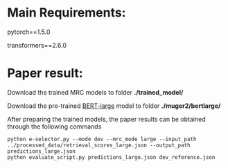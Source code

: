 # Main Requirements:
pytorch==1.5.0

transformers==2.6.0

# Paper result:
Download the trained MRC models to folder **./trained_model/**

Download the pre-trained [BERT-large](https://s3.amazonaws.com/models.huggingface.co/bert/bert-large-uncased-pytorch_model.bin) model to folder **./muger2/bertlarge/**

After preparing the trained models, the paper results can be obtained through the following commands


    python e-selector.py --mode dev --mrc_mode large --input_path ../processed_data/retrieval_scores_large.json --output_path predictions_large.json
    python evaluate_script.py predictions_large.json dev_reference.json
